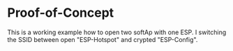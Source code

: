 # Proof-of-Concept

This is a working example how to open two softAp with one ESP.
I switching the SSID between open "ESP-Hotspot" and crypted "ESP-Config".
